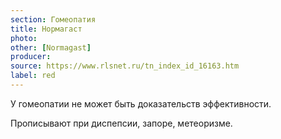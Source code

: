```yaml
---
section: Гомеопатия
title: Нормагаст
photo:
other: [Normagast]
producer:
source: https://www.rlsnet.ru/tn_index_id_16163.htm
label: red
---
```


У гомеопатии не может быть доказательств эффективности.

Прописывают при диспепсии, запоре, метеоризме.
